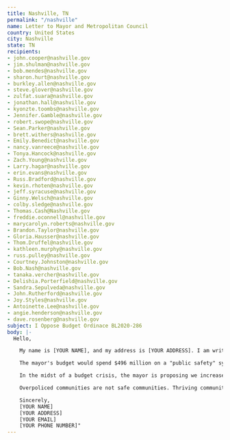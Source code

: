 ```yaml
---
title: Nashville, TN
permalink: "/nashville"
name: Letter to Mayor and Metropolitan Council
country: United States
city: Nashville
state: TN
recipients:
- john.cooper@nashville.gov
- jim.shulman@nashville.gov
- bob.mendes@nashville.gov
- sharon.hurt@nashville.gov
- burkley.allen@nashville.gov
- steve.glover@nashville.gov
- zulfat.suara@nashville.gov
- jonathan.hall@nashville.gov
- kyonzte.toombs@nashville.gov
- Jennifer.Gamble@nashville.gov
- robert.swope@nashville.gov
- Sean.Parker@nashville.gov
- brett.withers@nashville.gov
- Emily.Benedict@nashville.gov
- nancy.vanreece@nashville.gov
- Tonya.Hancock@nashville.gov
- Zach.Young@nashville.gov
- Larry.hagar@nashville.gov
- erin.evans@nashville.gov
- Russ.Bradford@nashville.gov
- kevin.rhoten@nashville.gov
- jeff.syracuse@nashville.gov
- Ginny.Welsch@nashville.gov
- colby.sledge@nashville.gov
- Thomas.Cash@Nashville.gov
- freddie.oconnell@nashville.gov
- marycarolyn.roberts@nashville.gov
- Brandon.Taylor@nashville.gov
- Gloria.Hausser@nashville.gov
- Thom.Druffel@nashville.gov
- kathleen.murphy@nashville.gov
- russ.pulley@nashville.gov
- Courtney.Johnston@nashville.gov
- Bob.Nash@nashville.gov
- tanaka.vercher@nashville.gov
- Delishia.Porterfield@nashville.gov
- Sandra.Sepulveda@nashville.gov
- John.Rutherford@nashville.gov
- Joy.Styles@nashville.gov
- Antoinette.Lee@nashville.gov
- angie.henderson@nashville.gov
- dave.rosenberg@nashville.gov
subject: I Oppose Budget Ordinace BL2020-286
body: |-
  Hello,

    My name is [YOUR NAME], and my address is [YOUR ADDRESS]. I am writing to say that I am strongly against BL2020-286.

    The mayor's budget would spend $496 million on a "public safety" system that does not keep us safe. The vast majority of that money would be spent on police, jails, and courts. That means the mayor wants to spend more on cops and cages than on almost all public goods combined. This isn't how we create public safety. True public safety requires fully-funded and community-controlled resources, not more police and jails.

    In the midst of a budget crisis, the mayor is proposing we increase spending on police and jails, and decrease spending on affordable housing, social services, transit, and other critical public goods. This is unacceptable and will not keep us safe.

    Overpoliced communities are not safe communities. Thriving communities are safe communities, and communities thrive when they are well-resourced. We deserve a budget that divests from policing and jails and uses that money to invest in our communities.

    Sincerely,
    [YOUR NAME]
    [YOUR ADDRESS]
    [YOUR EMAIL]
    [YOUR PHONE NUMBER]"
---
```


